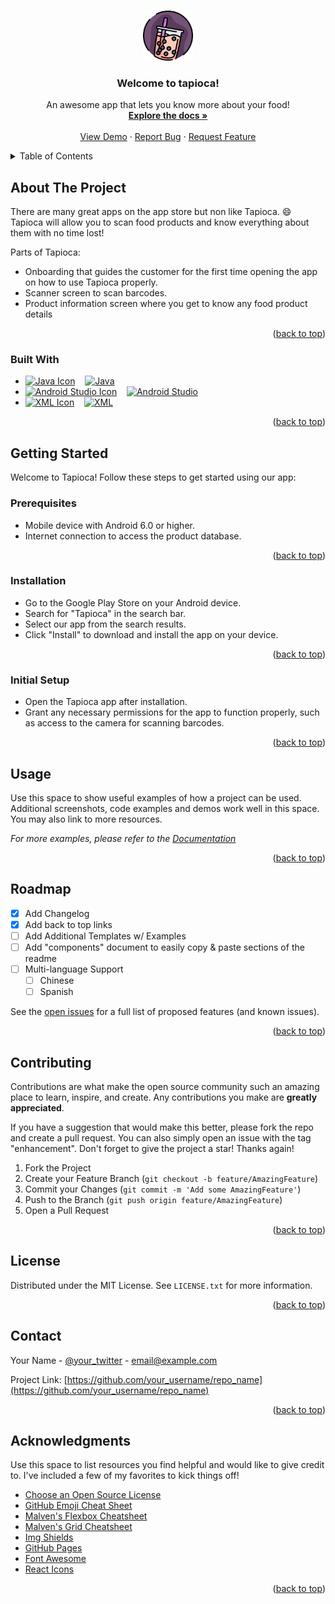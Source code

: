 <a name="readme-top"></a>
<!--
*** Thanks for checking out the Tapioca Readme.
-->







<!-- PROJECT LOGO -->
<br />
<div align="center">
  <a>
    <img src="/app/src/main/res/drawable/logotapioca.png" alt="Logo" width="80" height="80">
  </a>

  <h3 align="center">Welcome to tapioca!</h3>

  <p align="center">
    An awesome app that lets you know more about your food!
    <br />
    <a href="https://github.com/wikensor12/tapioca-scanner-app"><strong>Explore the docs »</strong></a>
    <br />
    <br />
    <a href="https://github.com/wikensor12/tapioca-scanner-app">View Demo</a>
    ·
    <a href="https://github.com/wikensor12/tapioca-scanner-app/issues">Report Bug</a>
    ·
    <a href="https://github.com/wikensor12/tapioca-scanner-app/issues">Request Feature</a>
  </p>
</div>



<!-- TABLE OF CONTENTS -->
<details>
  <summary>Table of Contents</summary>
  <ol>
    <li>
      <a href="#about-the-project">About The Project</a>
      <ul>
        <li><a href="#built-with">Built With</a></li>
      </ul>
    </li>
    <li>
      <a href="#getting-started">Getting Started</a>
      <ul>
        <li><a href="#prerequisites">Prerequisites</a></li>
        <li><a href="#installation">Installation</a></li>
      </ul>
    </li>
    <li><a href="#usage">Usage</a></li>
    <li><a href="#roadmap">Roadmap</a></li>
    <li><a href="#contributing">Contributing</a></li>
    <li><a href="#license">License</a></li>
    <li><a href="#contact">Contact</a></li>
    <li><a href="#acknowledgments">Acknowledgments</a></li>
  </ol>
</details>



<!-- ABOUT THE PROJECT -->
## About The Project


There are many great apps on the app store but non like Tapioca. :smile:
Tapioca will allow you to scan food products and know everything about them with no time lost!

Parts of Tapioca:
* Onboarding that guides the customer for the first time opening the app on how to use Tapioca properly.
* Scanner screen to scan barcodes.
* Product information screen where you get to know any food product details 


<p align="right">(<a href="#readme-top">back to top</a>)</p>



### Built With


* [![Java Icon](https://img.icons8.com/color/48/000000/java-coffee-cup-logo.png)][java-url] &nbsp;&nbsp; [![Java][java]][java-url]
* [![Android Studio Icon](https://img.icons8.com/color/48/000000/android-studio--v3.png)][android-url] &nbsp;&nbsp; [![Android Studio][android-studio]][android-url]
* [![XML Icon](https://img.icons8.com/color/48/000000/xml.png)][xml-url] &nbsp;&nbsp; [![XML][xml]][xml-url]

<p align="right">(<a href="#readme-top">back to top</a>)</p>



<!-- GETTING STARTED -->
## Getting Started

Welcome to Tapioca! Follow these steps to get started using our app:


### Prerequisites

* Mobile device with Android 6.0 or higher.
* Internet connection to access the product database.


<p align="right">(<a href="#readme-top">back to top</a>)</p>


### Installation

* Go to the Google Play Store on your Android device.
* Search for "Tapioca" in the search bar.
* Select our app from the search results.
* Click "Install" to download and install the app on your device.


<p align="right">(<a href="#readme-top">back to top</a>)</p>

### Initial Setup

* Open the Tapioca app after installation.
* Grant any necessary permissions for the app to function properly, such as access to the camera for scanning barcodes.


<p align="right">(<a href="#readme-top">back to top</a>)</p>


<!-- USAGE EXAMPLES -->
## Usage

Use this space to show useful examples of how a project can be used. Additional screenshots, code examples and demos work well in this space. You may also link to more resources.

_For more examples, please refer to the [Documentation](https://example.com)_

<p align="right">(<a href="#readme-top">back to top</a>)</p>



<!-- ROADMAP -->
## Roadmap

- [x] Add Changelog
- [x] Add back to top links
- [ ] Add Additional Templates w/ Examples
- [ ] Add "components" document to easily copy & paste sections of the readme
- [ ] Multi-language Support
    - [ ] Chinese
    - [ ] Spanish

See the [open issues](https://github.com/othneildrew/Best-README-Template/issues) for a full list of proposed features (and known issues).

<p align="right">(<a href="#readme-top">back to top</a>)</p>



<!-- CONTRIBUTING -->
## Contributing

Contributions are what make the open source community such an amazing place to learn, inspire, and create. Any contributions you make are **greatly appreciated**.

If you have a suggestion that would make this better, please fork the repo and create a pull request. You can also simply open an issue with the tag "enhancement".
Don't forget to give the project a star! Thanks again!

1. Fork the Project
2. Create your Feature Branch (`git checkout -b feature/AmazingFeature`)
3. Commit your Changes (`git commit -m 'Add some AmazingFeature'`)
4. Push to the Branch (`git push origin feature/AmazingFeature`)
5. Open a Pull Request

<p align="right">(<a href="#readme-top">back to top</a>)</p>



<!-- LICENSE -->
## License

Distributed under the MIT License. See `LICENSE.txt` for more information.

<p align="right">(<a href="#readme-top">back to top</a>)</p>



<!-- CONTACT -->
## Contact

Your Name - [@your_twitter](https://twitter.com/your_username) - email@example.com

Project Link: [https://github.com/your_username/repo_name](https://github.com/your_username/repo_name)

<p align="right">(<a href="#readme-top">back to top</a>)</p>



<!-- ACKNOWLEDGMENTS -->
## Acknowledgments

Use this space to list resources you find helpful and would like to give credit to. I've included a few of my favorites to kick things off!

* [Choose an Open Source License](https://choosealicense.com)
* [GitHub Emoji Cheat Sheet](https://www.webpagefx.com/tools/emoji-cheat-sheet)
* [Malven's Flexbox Cheatsheet](https://flexbox.malven.co/)
* [Malven's Grid Cheatsheet](https://grid.malven.co/)
* [Img Shields](https://shields.io)
* [GitHub Pages](https://pages.github.com)
* [Font Awesome](https://fontawesome.com)
* [React Icons](https://react-icons.github.io/react-icons/search)

<p align="right">(<a href="#readme-top">back to top</a>)</p>



<!-- MARKDOWN LINKS & IMAGES -->
<!-- https://www.markdownguide.org/basic-syntax/#reference-style-links -->
[contributors-shield]: https://img.shields.io/github/contributors/othneildrew/Best-README-Template.svg?style=for-the-badge
[contributors-url]: https://github.com/othneildrew/Best-README-Template/graphs/contributors
[forks-shield]: https://img.shields.io/github/forks/othneildrew/Best-README-Template.svg?style=for-the-badge
[forks-url]: https://github.com/othneildrew/Best-README-Template/network/members
[stars-shield]: https://img.shields.io/github/stars/othneildrew/Best-README-Template.svg?style=for-the-badge
[stars-url]: https://github.com/othneildrew/Best-README-Template/stargazers
[issues-shield]: https://img.shields.io/github/issues/othneildrew/Best-README-Template.svg?style=for-the-badge
[issues-url]: https://github.com/othneildrew/Best-README-Template/issues
[license-shield]: https://img.shields.io/github/license/othneildrew/Best-README-Template.svg?style=for-the-badge
[license-url]: https://github.com/othneildrew/Best-README-Template/blob/master/LICENSE.txt
[linkedin-shield]: https://img.shields.io/badge/-LinkedIn-black.svg?style=for-the-badge&logo=linkedin&colorB=555
[linkedin-url]: https://linkedin.com/in/othneildrew
[java]: https://img.shields.io/badge/Java-ffa500?style=for-the-badge&logo=java&logoColor=white
[java-url]: https://www.java.com/
[android-studio]:https://img.shields.io/badge/Android_Studio-3DDC84?style=for-the-badge&logo=android-studio&logoColor=white
[android-url]: https://developer.android.com/studio
[xml]: https://img.shields.io/badge/XML-556B2F?style=for-the-badge&logo=xml&logoColor=white
[xml-url]: https://www.w3.org/XML/
